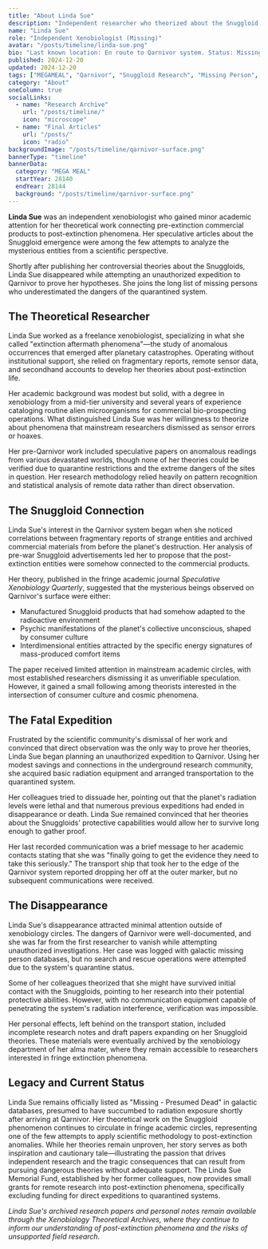 ```yaml
---
title: "About Linda Sue"
description: "Independent researcher who theorized about the Snuggloid phenomenon before disappearing on an unauthorized expedition to Qarnivor."
name: "Linda Sue"
role: "Independent Xenobiologist (Missing)"
avatar: "/posts/timeline/linda-sue.png"
bio: "Last known location: En route to Qarnivor system. Status: Missing, presumed dead."
published: 2024-12-20
updated: 2024-12-20
tags: ["MEGAMEAL", "Qarnivor", "Snuggloid Research", "Missing Person", "Xenobiology"]
category: "About"
oneColumn: true
socialLinks:
  - name: "Research Archive"
    url: "/posts/timeline/"
    icon: "microscope"
  - name: "Final Articles"
    url: "/posts/"
    icon: "radio"
backgroundImage: "/posts/timeline/qarnivor-surface.png"
bannerType: "timeline"
bannerData:
  category: "MEGA MEAL"
  startYear: 28140
  endYear: 28144
  background: "/posts/timeline/qarnivor-surface.png"
---
```


  <div className="md:w-2/3">
    <p className="text-lg text-gray-700 dark:text-neutral-300 mb-4">
      <strong>Linda Sue</strong> was an independent xenobiologist who gained minor academic attention for her theoretical work connecting pre-extinction commercial products to post-extinction phenomena. Her speculative articles about the Snuggloid emergence were among the few attempts to analyze the mysterious entities from a scientific perspective.
    </p>
    <p className="text-lg text-gray-700 dark:text-neutral-300 mb-4 italic">
      Shortly after publishing her controversial theories about the Snuggloids, Linda Sue disappeared while attempting an unauthorized expedition to Qarnivor to prove her hypotheses. She joins the long list of missing persons who underestimated the dangers of the quarantined system.
    </p>
  </div>
</div>

## The Theoretical Researcher

Linda Sue worked as a freelance xenobiologist, specializing in what she called "extinction aftermath phenomena"—the study of anomalous occurrences that emerged after planetary catastrophes. Operating without institutional support, she relied on fragmentary reports, remote sensor data, and secondhand accounts to develop her theories about post-extinction life.

Her academic background was modest but solid, with a degree in xenobiology from a mid-tier university and several years of experience cataloging routine alien microorganisms for commercial bio-prospecting operations. What distinguished Linda Sue was her willingness to theorize about phenomena that mainstream researchers dismissed as sensor errors or hoaxes.

Her pre-Qarnivor work included speculative papers on anomalous readings from various devastated worlds, though none of her theories could be verified due to quarantine restrictions and the extreme dangers of the sites in question. Her research methodology relied heavily on pattern recognition and statistical analysis of remote data rather than direct observation.

## The Snuggloid Connection

Linda Sue's interest in the Qarnivor system began when she noticed correlations between fragmentary reports of strange entities and archived commercial materials from before the planet's destruction. Her analysis of pre-war Snuggloid advertisements led her to propose that the post-extinction entities were somehow connected to the commercial products.

Her theory, published in the fringe academic journal *Speculative Xenobiology Quarterly*, suggested that the mysterious beings observed on Qarnivor's surface were either:

- Manufactured Snuggloid products that had somehow adapted to the radioactive environment
- Psychic manifestations of the planet's collective unconscious, shaped by consumer culture
- Interdimensional entities attracted by the specific energy signatures of mass-produced comfort items

The paper received limited attention in mainstream academic circles, with most established researchers dismissing it as unverifiable speculation. However, it gained a small following among theorists interested in the intersection of consumer culture and cosmic phenomena.

## The Fatal Expedition

Frustrated by the scientific community's dismissal of her work and convinced that direct observation was the only way to prove her theories, Linda Sue began planning an unauthorized expedition to Qarnivor. Using her modest savings and connections in the underground research community, she acquired basic radiation equipment and arranged transportation to the quarantined system.

Her colleagues tried to dissuade her, pointing out that the planet's radiation levels were lethal and that numerous previous expeditions had ended in disappearance or death. Linda Sue remained convinced that her theories about the Snuggloids' protective capabilities would allow her to survive long enough to gather proof.

Her last recorded communication was a brief message to her academic contacts stating that she was "finally going to get the evidence they need to take this seriously." The transport ship that took her to the edge of the Qarnivor system reported dropping her off at the outer marker, but no subsequent communications were received.

## The Disappearance

Linda Sue's disappearance attracted minimal attention outside of xenobiology circles. The dangers of Qarnivor were well-documented, and she was far from the first researcher to vanish while attempting unauthorized investigations. Her case was logged with galactic missing person databases, but no search and rescue operations were attempted due to the system's quarantine status.

Some of her colleagues theorized that she might have survived initial contact with the Snuggloids, pointing to her research into their potential protective abilities. However, with no communication equipment capable of penetrating the system's radiation interference, verification was impossible.

Her personal effects, left behind on the transport station, included incomplete research notes and draft papers expanding on her Snuggloid theories. These materials were eventually archived by the xenobiology department of her alma mater, where they remain accessible to researchers interested in fringe extinction phenomena.

## Legacy and Current Status

Linda Sue remains officially listed as "Missing - Presumed Dead" in galactic databases, presumed to have succumbed to radiation exposure shortly after arriving at Qarnivor. Her theoretical work on the Snuggloid phenomenon continues to circulate in fringe academic circles, representing one of the few attempts to apply scientific methodology to post-extinction anomalies. While her theories remain unproven, her story serves as both inspiration and cautionary tale—illustrating the passion that drives independent research and the tragic consequences that can result from pursuing dangerous theories without adequate support. The Linda Sue Memorial Fund, established by her former colleagues, now provides small grants for remote research into post-extinction phenomena, specifically excluding funding for direct expeditions to quarantined systems.

*Linda Sue's archived research papers and personal notes remain available through the Xenobiology Theoretical Archives, where they continue to inform our understanding of post-extinction phenomena and the risks of unsupported field research.*